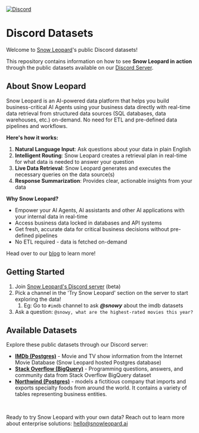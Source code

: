 [![Discord](https://img.shields.io/discord/1379929746875617413?logo=discord&logoColor=white)](https://discord.gg/4uE6uFGyP7)

# Discord Datasets

Welcome to [Snow Leopard](https://www.snowleopard.ai/)'s public Discord datasets!

This repository contains information on how to see **Snow Leopard in action** through the public datasets available on our [Discord Server](https://discord.gg/4uE6uFGyP7).


## About Snow Leopard

Snow Leopard is an AI-powered data platform that helps you build business-critical AI Agents using your business data directly with real-time data retrieval from structured data sources (SQL databases, data warehouses, etc.) on-demand. No need for ETL and pre-defined data pipelines and workflows. 


**Here's how it works:**
1. **Natural Language Input**: Ask questions about your data in plain English
2. **Intelligent Routing**: Snow Leopard creates a retrieval plan in real-time for what data is needed to answer your question
3. **Live Data Retrieval**: Snow Leopard generates and executes the necessary queries on the data source(s)
4. **Response Summarization**: Provides clear, actionable insights from your data

**Why Snow Leopard?**
- Empower your AI Agents, AI assistants and other AI applications with your internal data in real-time
- Access business data locked in databases and API systems
- Get fresh, accurate data for critical business decisions without pre-defined pipelines
- No ETL required - data is fetched on-demand

Head over to our [blog](https://blog.snowleopard.ai/) to learn more!

## Getting Started

1. Join [Snow Leopard's Discord server](https://discord.gg/4uE6uFGyP7) (beta)
2. Pick a channel in the 'Try Snow Leopard' section on the server to start exploring the data!
    1. Eg: Go to `#imdb` channel to ask **_@snowy_** about the imdb datasets 
3. Ask a question: `@snowy, what are the highest-rated movies this year?`

## Available Datasets

Explore these public datasets through our Discord server:

- **[IMDb (Postgres)](./imdb/)** - Movie and TV show information from the Internet Movie Database (Snow Leopard hosted Postgres database)
- **[Stack Overflow (BigQuery)](./stack-overflow/)** - Programming questions, answers, and community data from Stack Overflow BigQuery dataset 
- **[Northwind (Postgres)](https://github.com/pthom/northwind_psql)** - models a fictitious company that imports and exports specialty foods from around the world. It contains a variety of tables representing business entities.
<!-- - **[Census](./census/)** - demographic and language information for Census County Divisions from https://data.census.gov  (Snow Leopard hosted Postgres database) -->

<br>

Ready to try Snow Leopard with your own data? Reach out to learn more about enterprise solutions: [hello@snowleopard.ai](mailto:hello@snowleopard.ai)
